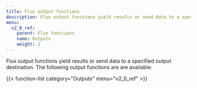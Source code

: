 ```yaml
---
title: Flux output functions
description: Flux output functions yield results or send data to a specified output destination.
menu:
  v2_0_ref:
    parent: Flux functions
    name: Outputs
    weight: 2
---
```


Flux output functions yield results or send data to a specified output destination.
The following output functions are are available:

{{< function-list category="Outputs" menu="v2_0_ref" >}}
